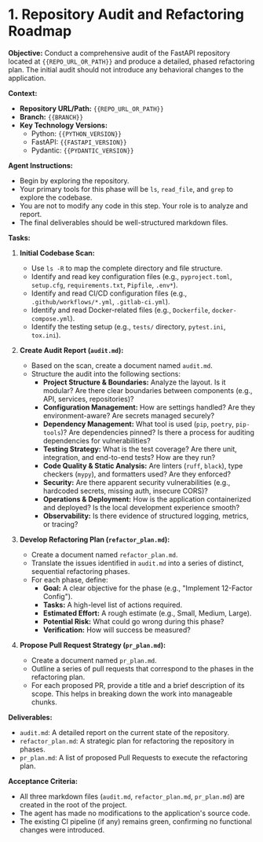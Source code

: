# 1. Repository Audit and Refactoring Roadmap

**Objective:**
Conduct a comprehensive audit of the FastAPI repository located at `{{REPO_URL_OR_PATH}}` and produce a detailed, phased refactoring plan. The initial audit should not introduce any behavioral changes to the application.

**Context:**
- **Repository URL/Path:** `{{REPO_URL_OR_PATH}}`
- **Branch:** `{{BRANCH}}`
- **Key Technology Versions:**
  - Python: `{{PYTHON_VERSION}}`
  - FastAPI: `{{FASTAPI_VERSION}}`
  - Pydantic: `{{PYDANTIC_VERSION}}`

**Agent Instructions:**
- Begin by exploring the repository.
- Your primary tools for this phase will be `ls`, `read_file`, and `grep` to explore the codebase.
- You are not to modify any code in this step. Your role is to analyze and report.
- The final deliverables should be well-structured markdown files.

**Tasks:**

1.  **Initial Codebase Scan:**
    -   Use `ls -R` to map the complete directory and file structure.
    -   Identify and read key configuration files (e.g., `pyproject.toml`, `setup.cfg`, `requirements.txt`, `Pipfile`, `.env*`).
    -   Identify and read CI/CD configuration files (e.g., `.github/workflows/*.yml`, `.gitlab-ci.yml`).
    -   Identify and read Docker-related files (e.g., `Dockerfile`, `docker-compose.yml`).
    -   Identify the testing setup (e.g., `tests/` directory, `pytest.ini`, `tox.ini`).

2.  **Create Audit Report (`audit.md`):**
    -   Based on the scan, create a document named `audit.md`.
    -   Structure the audit into the following sections:
        -   **Project Structure & Boundaries:** Analyze the layout. Is it modular? Are there clear boundaries between components (e.g., API, services, repositories)?
        -   **Configuration Management:** How are settings handled? Are they environment-aware? Are secrets managed securely?
        -   **Dependency Management:** What tool is used (`pip`, `poetry`, `pip-tools`)? Are dependencies pinned? Is there a process for auditing dependencies for vulnerabilities?
        -   **Testing Strategy:** What is the test coverage? Are there unit, integration, and end-to-end tests? How are they run?
        -   **Code Quality & Static Analysis:** Are linters (`ruff`, `black`), type checkers (`mypy`), and formatters used? Are they enforced?
        -   **Security:** Are there apparent security vulnerabilities (e.g., hardcoded secrets, missing auth, insecure CORS)?
        -   **Operations & Deployment:** How is the application containerized and deployed? Is the local development experience smooth?
        -   **Observability:** Is there evidence of structured logging, metrics, or tracing?

3.  **Develop Refactoring Plan (`refactor_plan.md`):**
    -   Create a document named `refactor_plan.md`.
    -   Translate the issues identified in `audit.md` into a series of distinct, sequential refactoring phases.
    -   For each phase, define:
        -   **Goal:** A clear objective for the phase (e.g., "Implement 12-Factor Config").
        -   **Tasks:** A high-level list of actions required.
        -   **Estimated Effort:** A rough estimate (e.g., Small, Medium, Large).
        -   **Potential Risk:** What could go wrong during this phase?
        -   **Verification:** How will success be measured?

4.  **Propose Pull Request Strategy (`pr_plan.md`):**
    -   Create a document named `pr_plan.md`.
    -   Outline a series of pull requests that correspond to the phases in the refactoring plan.
    -   For each proposed PR, provide a title and a brief description of its scope. This helps in breaking down the work into manageable chunks.

**Deliverables:**
- `audit.md`: A detailed report on the current state of the repository.
- `refactor_plan.md`: A strategic plan for refactoring the repository in phases.
- `pr_plan.md`: A list of proposed Pull Requests to execute the refactoring plan.

**Acceptance Criteria:**
- All three markdown files (`audit.md`, `refactor_plan.md`, `pr_plan.md`) are created in the root of the project.
- The agent has made no modifications to the application's source code.
- The existing CI pipeline (if any) remains green, confirming no functional changes were introduced.
